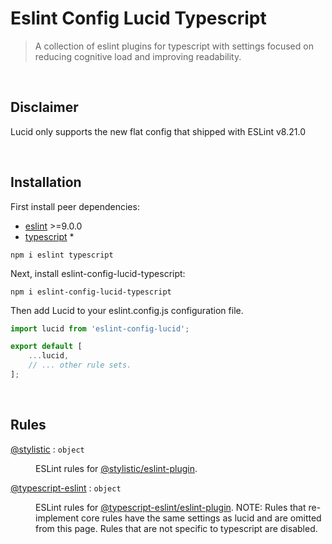 # Eslint Config Lucid Typescript

> A collection of eslint plugins for typescript with settings focused on reducing cognitive load and improving readability.
>
> 
<br><a name="Disclaimer"></a>

## Disclaimer
Lucid only supports the new flat config that shipped with ESLint v8.21.0

<br><a name="Installation"></a>

## Installation
First install peer dependencies:
- [eslint](https://www.npmjs.com/package/eslint) &gt;&#x3D;9.0.0
- [typescript](https://www.npmjs.com/package/typescript) *
```
npm i eslint typescript 
```
Next, install eslint-config-lucid-typescript:
```
npm i eslint-config-lucid-typescript
```
Then add Lucid to your eslint.config.js configuration file.

```javascript
import lucid from 'eslint-config-lucid';

export default [
	...lucid,
	// ... other rule sets.
];
```


<br>

## Rules

<dl>
<dt><a href="docs/@stylistic.md">@stylistic</a> : <code>object</code></dt>
<dd><p>ESLint rules for <a href="https://www.npmjs.com/package/@stylistic/eslint-plugin">@stylistic/eslint-plugin</a>.</p>
</dd>
<dt><a href="docs/@typescript-eslint.md">@typescript-eslint</a> : <code>object</code></dt>
<dd><p>ESLint rules for <a href="https://www.npmjs.com/package/@typescript-eslint/eslint-plugin">@typescript-eslint/eslint-plugin</a>.
NOTE: Rules that re-implement core rules have the same settings as lucid and
are omitted from this page. Rules that are not specific to typescript are disabled.</p>
</dd>
</dl>

